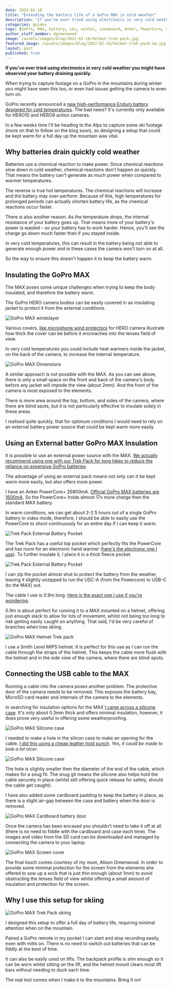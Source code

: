 ```yaml
---
date: 2022-02-18
title: "Extending the battery life of a GoPro MAX in cold weather"
description: "If you've ever tried using electronics in very cold weather you might have observed your battery draining quickly."
categories: guides
tags: [GoPro, MAX, battery, ski, winter, snowboard, Anker, PowerCore, Smith]
author_staff_member: dgreenwood
image: /assets/images/blog/2022-02-18/helmet-trek-pack.jpg
featured_image: /assets/images/blog/2022-02-18/helmet-trek-pack-sm.jpg
layout: post
published: true
---
```


**If you've ever tried using electronics in very cold weather you might have observed your battery draining quickly.**

When trying to capture footage on a GoPro in the mountains during winter you might have seen this too, or even had issues getting the camera to even turn on.

GoPro recently announced a [new high-performance Enduro battery designed for cold temperatures](https://gopro.com/en/us/shop/mounts-accessories/enduro-extended-cold-weather-battery/ADBAT-011-WS.html). The bad news? It's currently only available for HERO10 and HERO9 action cameras.

In a few weeks time I'll be heading to the Alps to capture some ski footage (more on that to follow on the blog soon), so designing a setup that could be kept warm for a full day up the mountain was vital.

## Why batteries drain quickly cold weather

Batteries use a chemical reaction to make power. Since chemical reactions slow down in cold weather, chemical reactions don't happen as quickly. That means the battery can't generate as much power when compared to warmer temperatures.

The reverse is true hot temperatures. The chemical reactions will increase and the battery may over-perform.  Because of this, high temperatures for prolonged periods can actually shorten battery life, as the chemical reactions occur faster.
 
There is also another reason. As the temperature drops, the internal resistance of your battery goes up. That means more of your battery's power is wasted – so your battery has to work harder. Hence, you'll see the charge go down much faster than if you stayed inside.

In very cold temperatures, this can result in the battery being not able to generate enough power and in these cases the camera won't turn on at all.

So the way to ensure this doesn't happen it to keep the battery warm.

## Insulating the GoPro MAX

The MAX poses some unique challenges when trying to keep the body insulated, and therefore the battery warm.

The GoPro HERO camera bodies can be easily covered in an insulating jacket to protect it from the external conditions.

<img class="img-fluid" src="/assets/images/blog/2022-02-18/gopro-max-windslayer.jpg" alt="GoPro MAX windslayer" title="GoPro MAX windslayer" />

Various covers, [like microphone wind protectors](https://www.amazon.co.uk/Windslayer-Reduction-Sponge-Muffler-Housing/dp/B08PTRBZ91?th=1) for HERO camera illustrate how thick the cover can be before it encroaches into the lenses field of view.

In very cold temperatures you could include heat warmers inside the jacket, on the back of the camera, to increase the internal temperature.

<img class="img-fluid" src="/assets/images/blog/2022-02-18/gopro-max-dimensions.jpeg" alt="GoPro MAX Dimensions" title="GoPro MAX Dimensions" />

A similar approach is not possible with the MAX. As you can see above, there is only a small space on the front and back of the camera's body before any jacket will impede the view (about 2mm). And the front of the camera is most exposed to the elements.

There is more area around the top, bottom, and sides of the camera, where there are blind spots, but it is not particularly effective to insulate solely in these areas.

I realised quite quickly, that for optimum conditions I would need to rely on an external battery power source that could be kept warm more easily.

## Using an External batter GoPro MAX Insulation

It is possible to use an external power source with the MAX. [We actually recommend using one with our Trek Pack for long hikes to reduce the reliance on expensive GoPro batteries](/trek-pack/).

The advantage of using an external pack means not only can it be kept warm more easily, but also offers more power.

I have an Anker PowerCore+ 26800mA. [Official GoPro MAX batteries are 1600mA](https://gopro.com/en/gb/shop/mounts-accessories/max-rechargeable-battery/ACBAT-001.html). So the PowerCore+ holds almost 17x more charge then the standard MAX battery.

In warm conditions, we can get about 2-2.5 hours out of a single GoPro battery in video mode, therefore, I should be able to easily use the PowerCore to shoot continuously for an entire day if I can keep it warm.

<img class="img-fluid" src="/assets/images/blog/2022-02-18/trek-pack-top-pocket-battery.jpg" alt="Trek Pack External Battery Pocket" title="Trek Pack External Battery Pocket" />

The Trek Pack has a useful top pocket which perfectly fits the PowerCore and has room for an electronic hand warmer ([here's the electronic one I use](https://www.amazon.co.uk/gp/product/B08HQQJ4WM)). To further insulate it, I place it in a thick fleece pocket.

<img class="img-fluid" src="/assets/images/blog/2022-02-18/gopro-trek-pack-battery-secure.jpg" alt="Trek Pack External Battery Pocket" title="Trek Pack External Battery Pocket" />

I can zip the pocket almost shut to protect the battery from the weather, leaving it slightly unzipped to run the USC-A (from the Powercore) to USB-C (to the MAX) out.

The cable I use is 0.9m long. [Here is the exact one I use if you're wondering](https://www.amazon.co.uk/gp/product/B07DD5YHMH/).

0.9m is about perfect for running it to a MAX mounted on a helmet, offering just enough slack to allow for lots of movement, whilst not being too long to risk getting easily caught on anything. That said, I'd be very careful of branches when tree skiing.

<img class="img-fluid" src="/assets/images/blog/2022-02-18/helmet-trek-pack.jpg" alt="GoPro MAX Helmet Trek pack" title="GoPro MAX Helmet Trek pack" />

I use a Smith Level MIPS helmet. It is perfect for this use as I can run the cable through the straps of the helmet. This keeps the cable more flush with the helmet and in the side view of the camera, where there are blind-spots.

## Connecting the USB cable to the MAX

Running a cable into the camera poses another problem. The protective door of the camera needs to be removed. This exposes the battery bay, MicroSD card reader and internals of the camera to the elements.

In searching for insulation options for the MAX [I came across a silicone case](https://www.ebay.co.uk/itm/293976420452). It's only about 0.3mm thick and offers minimal insulation, however, it does prove very useful in offering some weatherproofing.

<img class="img-fluid" src="/assets/images/blog/2022-02-18/gopro-max-silicone-case-usb-c-hole.jpg" alt="GoPro MAX Silicone case" title="GoPro MAX Silicone case" />

I needed to make a hole in the silicon case to make an opening for the cable. [I did this using a cheap leather hold punch](https://www.amazon.co.uk/gp/product/B00SQ99NW8). _Yes, it could be made to look a lot nicer_.

<img class="img-fluid" src="/assets/images/blog/2022-02-18/gopro-max-silicone-case-usb-c-hole.jpg-connected.jpg" alt="GoPro MAX Silicone case" title="GoPro MAX Silicone case" />

The hole is slightly smaller then the diameter of the end of the cable, which makes for a snug fit. The snug git means the silicone also helps hold the cable securely in place (whilst still offering quick release for safety, should the cable get caught).

I have also added some cardboard padding to keep the battery in place, as there is a slight air-gap between the case and battery when the door is removed.

<img class="img-fluid" src="/assets/images/blog/2022-02-18/gopro-max-cardboard-padding.jpg" alt="GoPro MAX Cardboard battery door" title="GoPro MAX Cardboard battery door" />

Once the camera has been encased you shouldn't need to take it off at all (there is no need to fiddle with the cardboard and case each time). The images and video from the SD card can be downloaded and managed by connecting the camera to your laptop.

<img class="img-fluid" src="/assets/images/blog/2022-02-18/gopro-max-sock.jpg" alt="GoPro MAX Screen cover" title="GoPro MAX Screen cover" />

The final touch comes courtesy of my mum, Alison Greenwood. In order to provide some minimal protection for the screen from the elements she offered to sow up a sock that is just thin enough (about 1mm) to avoid obstructing the lenses field of view whilst offering a small amount of insulation and protection for the screen.

## Why I use this setup for skiing

<img class="img-fluid" src="/assets/images/blog/2022-02-18/full-helmet-trek-pack.jpg" alt="GoPro MAX Trek Pack skiing" title="GoPro MAX Trek Pack skiing" />

I designed this setup to offer a full day of battery life, requiring minimal attention when on the mountain.

Paired a GoPro remote in my pocket I can start and stop recording easily, even with mitts on. There is no need to switch out batteries that can be fiddly at the best of time.

It can also be easily used on lifts. The backpack profile is slim enough so it can be worn whilst sitting on the lift, and the helmet mount clears most lift bars without needing to duck each time.

The real test comes when I make it to the mountains. Bring it on!